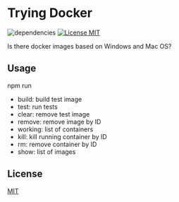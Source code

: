 # Trying Docker #

![dependencies][dependencies-image] [![License MIT][license-image]](LICENSE)

Is there docker images based on Windows and Mac OS?

## Usage ##

npm run
 - build: build test image
 - test: run tests
 - clear: remove test image
 - remove: remove image by ID
 - working: list of containers
 - kill: kill running container by ID
 - rm: remove container by ID
 - show: list of images

## License ##
[MIT](LICENSE)

[dependencies-image]: https://img.shields.io/gemnasium/mathiasbynens/he.svg?maxAge=2592000 "dependencies-image"
[license-image]: https://img.shields.io/badge/license-MIT-blue.svg "license-image"